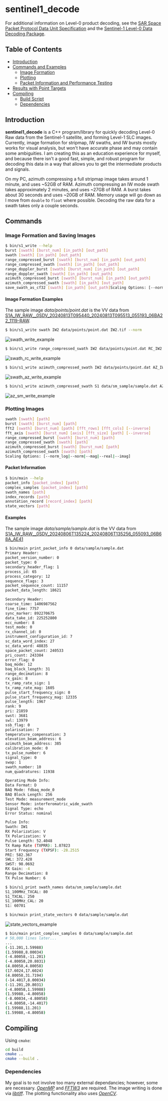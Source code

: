 # sentinel1_decode
For additional information on Level-0 product decoding, see the [SAR Space Packet Protocol Data Unit Specification](https://sentinels.copernicus.eu/documents/247904/2142675/Sentinel-1-SAR-Space-Packet-Protocol-Data-Unit.pdf) and the [Sentinel-1 Level-0 Data Decoding Package](https://sentinel.esa.int/documents/247904/0/Sentinel-1-Level-0-Data-Decoding-Package.pdf/a8742c59-4914-40c4-8309-c77515649f17).

## Table of Contents

* [Introduction](#introduction)
* [Commands and Examples](#commands)
  * [Image Formation](#image-formation-and-saving-images)
  * [Plotting](#plotting-images)
  * [Packet Information and Performance Testing](#packet-information)
* [Results with Point Targets](#results-with-point-targets)
* [Compiling](#compiling)
   * [Build Script](#build-script)
   * [Dependencies](#dependencies)

## Introduction
**sentinel1_decode** is a C++ program/library for quickly decoding Level-0 Raw data from the Sentinel-1 satellite, and forming Level-1 SLC images. Currently, image formation for stripmap, IW swaths, and IW bursts mostly works for visual analysis, but won't have accurate phase and may contain some ambiguities. I am creating this as an education experience for myself, and because there isn't a good fast, simple, and robust program for decoding this data in a way that allows you to get the intermediate products and signals. 

On my PC, azimuth compressing a full stripmap image takes around 1 minute, and uses ~52GB of RAM. Azimuth compressing an IW mode swath takes approximately 2 minutes, and uses ~27GB of RAM. A burst takes about 30 seconds and uses ~20GB of RAM. Memory usage will go down as I move from `double` to `float` where possible. Decoding the raw data for a swath takes only a couple seconds.


## Commands
### Image Formation and Saving Images
```bash
$ bin/s1_write --help
burst [swath] [burst_num] [in_path] [out_path]
swath [swath] [in_path] [out_path]
range_compressed_burst [swath] [burst_num] [in_path] [out_path]
range_compressed_swath [swath] [in_path] [out_path]
range_doppler_burst [swath] [burst_num] [in_path] [out_path]
range_doppler_swath [swath] [in_path] [out_path]
azimuth_compressed_burst [swath] [burst_num] [in_path] [out_path]
azimuth_compressed_swath [swath] [in_path] [out_path]
save_swath_as_cf32 [swath] [in_path] [out_path]Scaling Options: [--norm_log|--norm|--mag|--real|--imag]
```
#### Image Formation Examples
The sample image *data/points/point.dat* is the VV data from [S1A_IW_RAW__0SDV_20240813T095440_20240813T095513_055193_06BA22_1119-RAW](https://search.asf.alaska.edu/#/?searchType=List%20Search&searchList=S1A_IW_RAW__0SDV_20240813T095440_20240813T095513_055193_06BA22_1119-RAW&resultsLoaded=true&granule=S1A_IW_RAW__0SDV_20240813T095440_20240813T095513_055193_06BA22_1119-RAW).

```bash
$ bin/s1_write swath IW2 data/points/point.dat IW2.tif --norm
```
![swath_write_example](imgs/raw_points.png)

```bash
$ bin/s1_write range_compressed_swath IW2 data/points/point.dat RC_IW2.tif --norm
```
![swath_rc_write_example](imgs/rc_points.png)

```bash
$ bin/s1_write azimuth_compressed_swath IW2 data/points/point.dat AZ_IW2.tif --norm
```
![swath_az_write_example](imgs/points_iw_mode.png)

```bash
$ bin/s1_write azimuth_compressed_swath S1 data/sm_sample/sample.dat AZ_S1.tif --norm
```
![az_sm_write_example](imgs/az_sm.png)

### Plotting Images

```bash
swath [swath] [path]
burst [swath] [burst_num] [path]
fft2 [swath] [burst_num] [path] [fft_rows] [fft_cols] [--inverse]
fft_axis [swath] [burst_num] [axis] [fft_size] [path] [--inverse]
range_compressed_burst [swath] [burst_num] [path]
range_compressed_swath [swath] [path]
azimuth_compressed_burst [swath] [burst_num] [path]
azimuth_compressed_swath [swath] [path]
Scaling Options: [--norm_log|--norm|--mag|--real|--imag]
```

#### Packet Information

```bash
$ bin/main --help
packet_info [packet_index] [path]
complex_samples [packet_index] [path]
swath_names [path]
index_records [path]
annotation_record [record_index] [path]
state_vectors [path]
```

#### Examples

The sample image *data/sample/sample.dat* is the VV data from [S1A_IW_RAW__0SDV_20240806T135224_20240806T135256_055093_06B68A_AE41](https://search.asf.alaska.edu/#/?searchType=List%20Search&searchList=S1A_IW_RAW__0SDV_20240806T135224_20240806T135256_055093_06B68A_AE41&resultsLoaded=true&granule=S1A_IW_RAW__0SDV_20240806T135224_20240806T135256_055093_06B68A_AE41-RAW)
```bash
$ bin/main print_packet_info 0 data/sample/sample.dat
Primary Header:
packet_version_number: 0
packet_type: 0
secondary_header_flag: 1
process_id: 65
process_category: 12
sequence_flags: 3
packet_sequence_count: 11157
packet_data_length: 18621

Secondary Header:
coarse_time: 1406987562
fine_time: 7757
sync_marker: 892270675
data_take_id: 225252800
ecc_number: 8
test_mode: 0
rx_channel_id: 0
instrument_configuration_id: 7
sc_data_word_index: 27
sc_data_word: 48835
space_packet_count: 240533
pri_count: 243384
error_flag: 0
baq_mode: 12
baq_block_length: 31
range_decimation: 8
rx_gain: 8
tx_ramp_rate_sign: 1
tx_ramp_rate_mag: 1605
pulse_start_frequency_sign: 0
pulse_start_frequency_mag: 12335
pulse_length: 1967
rank: 9
pri: 21859
swst: 3681
swl: 13979
ssb_flag: 0
polarisation: 7
temperature_compensation: 3
elevation_beam_address: 6
azimuth_beam_address: 385
calibration_mode: 0
tx_pulse_number: 6
signal_type: 0
swap: 1
swath_number: 10
num_quadratures: 11938

Operating Mode Info:
Data Format: D
BAQ Mode: fdbaq_mode_0
BAQ Block Length: 256
Test Mode: measurement_mode
Sensor Mode: interferomatric_wide_swath
Signal Type: echo
Error Status: nominal

Pulse Info:
Swath: IW1
RX Polarization: V
TX Polarization: V
Pulse Length: 52.4048
TX Ramp Rate (TXPRR): 1.07823
Start Frequency (TXPSF): -28.2515
PRI: 582.367
SWL: 372.428
SWST: 98.0692
RX Gain: -4
Range Decimation: 8
TX Pulse Number: 6
```

```bash
$ bin/s1_print swath_names data/sm_sample/sample.dat
S1_100MHz_TXCAL: 80
S1_TXCAL: 250
S1_100MHz_CAL: 20
S1: 60701
```

```bash
$ bin/main print_state_vectors 0 data/sample/sample.dat
```
![state_vectors_example](imgs/state_vectors.png)

```bash
$ bin/main print_complex_samples 0 data/sample/sample.dat
# 50,000 lines later...
...
(-11.201,1.59988)
(1.59988,8.00034)
(-4.80058,-11.201)
(-4.80058,20.8031)
(4.80058,4.80058)
(17.6024,17.6024)
(4.80058,31.7194)
(-14.4017,8.00034)
(-11.201,20.8031)
(-4.80058,1.59988)
(1.59988,-4.80058)
(-8.00034,-4.80058)
(-4.80058,-14.4017)
(1.59988,11.201)
(1.59988,-4.80058)
```

## Compiling

Using `cmake`:

```bash
cd build
cmake ..
cmake --build .
```

### Dependencies

My goal is to not involve too many external dependancies; however, some are necessary. *[OpenMP](https://curc.readthedocs.io/en/latest/programming/OpenMP-C.html)* and *[FFTW3](https://www.fftw.org/)* are required. The image writing is done via *[libtiff](http://www.libtiff.org/)*. The plotting functionality also uses *[OpenCV](https://opencv.org/)*.
